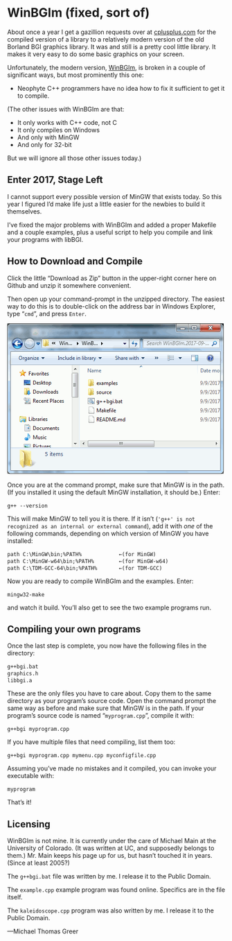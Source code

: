 # WinBGIm (fixed, sort of)

About once a year I get a gazillion requests over at
[cplusplus.com](http://www.cplusplus.com) for the compiled version of a 
library to a relatively modern version of the old Borland BGI graphics 
library. It was and still is a pretty cool little library. It makes it 
very easy to do some basic graphics on your screen.

Unfortunately, the modern version, [WinBGIm](http://winbgim.codecutter.org/),
is broken in a couple of significant ways, but most prominently this one:

  * Neophyte C++ programmers have no idea how to fix it sufficient to get
    it to compile.

(The other issues with WinBGIm are that:

  * It only works with C++ code, not C
  * It only compiles on Windows
  * And only with MinGW
  * And only for 32-bit

But we will ignore all those other issues today.)

## Enter 2017, Stage Left

I cannot support every possible version of MinGW that exists today.
So this year I figured I’d make life just a little easier for the newbies
to build it themselves.

I’ve fixed the major problems with WinBGIm and added a proper Makefile
and a couple examples, plus a useful script to help you compile and link
your programs with libBGI.

## How to Download and Compile

Click the little “Download as Zip” button in the upper-right corner here on 
Github and unzip it somewhere convenient.

Then open up your command-prompt in the unzipped directory. The easiest way 
to do this is to double-click on the address bar in Windows Explorer, type 
“`cmd`”, and press `Enter`.

  ![Entering “cmd” into Explorer Address Bar](images/howto-open-cmd.gif)

Once you are at the command prompt, make sure that MinGW is in the path. (If 
you installed it using the default MinGW installation, it should be.) Enter:

    g++ --version
   
This will make MinGW to tell you it is there. If it isn’t 
(`'g++' is not recognized as an internal or external command`), add it with 
_one_ of the following commands, depending on which version of MinGW you have 
installed:

    path C:\MinGW\bin;%PATH%            ←(for MinGW)
    path C:\MinGW-w64\bin;%PATH%        ←(for MinGW-w64)
    path C:\TDM-GCC-64\bin;%PATH%       ←(for TDM-GCC)

Now you are ready to compile WinBGIm and the examples. Enter:

    mingw32-make

and watch it build. You’ll also get to see the two example programs run.

## Compiling your own programs

Once the last step is complete, you now have the following files in the
directory:

    g++bgi.bat
    graphics.h
    libbgi.a

These are the only files you have to care about. Copy them to the same
directory as your program’s source code. Open the command prompt the
same way as before and make sure that MinGW is in the path. If your program’s
source code is named “`myprogram.cpp`”, compile it with:

    g++bgi myprogram.cpp

If you have multiple files that need compiling, list them too:

    g++bgi myprogram.cpp mymenu.cpp myconfigfile.cpp

Assuming you’ve made no mistakes and it compiled, you can invoke your 
executable with:

    myprogram

That’s it!

## Licensing

WinBGIm is not mine. It is currently under the care of Michael Main at the
University of Colorado. (It was written at UC, and supposedly belongs to 
them.) Mr. Main keeps his page up for us, but hasn’t touched it in years. 
(Since at least 2005?)

The `g++bgi.bat` file was written by me. I release it to the Public Domain.

The `example.cpp` example program was found online. Specifics are in the 
file itself.

The `kaleidoscope.cpp` program was also written by me. I release it to the 
Public Domain.

—Michael Thomas Greer
